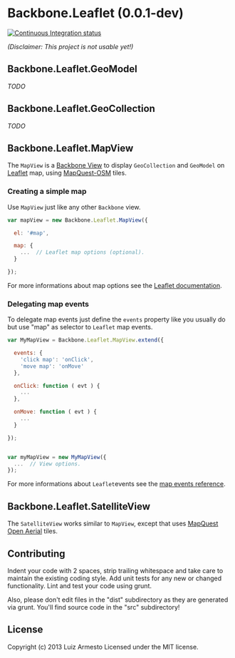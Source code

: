 # Backbone.Leaflet (0.0.1-dev)

[![Continuous Integration status](https://secure.travis-ci.org/LuizArmesto/backbone.leaflet.png)](http://travis-ci.org/LuizArmesto/backbone.leaflet)

*(Disclaimer: This project is not usable yet!)*


## Backbone.Leaflet.GeoModel

*TODO*


## Backbone.Leaflet.GeoCollection

*TODO*


## Backbone.Leaflet.MapView

The `MapView` is a [Backbone View](http://backbonejs.org/#View) to display `GeoCollection` and `GeoModel` on [Leaflet](http://leafletjs.com/) map, using [MapQuest-OSM](http://developer.mapquest.com/web/products/open/map) tiles.


### Creating a simple map

Use `MapView` just like any other `Backbone` view.

```javascript
var mapView = new Backbone.Leaflet.MapView({

  el: '#map',

  map: {
    ...  // Leaflet map options (optional).
  }

});
```

For more informations about map options see the [Leaflet documentation](http://leafletjs.com/reference.html#map-constructor).


### Delegating map events

To delegate map events just define the `events` property like you usually do but use "map" as selector to `Leaflet` map events.

```javascript
var MyMapView = Backbone.Leaflet.MapView.extend({

  events: {
    'click map': 'onClick',
    'move map': 'onMove'
  },

  onClick: function ( evt ) {
    ...
  },

  onMove: function ( evt ) {
    ...
  }

});


var myMapView = new MyMapView({
  ...  // View options.
});

```

For more informations about `Leaflet`events see the [map events reference](http://leafletjs.com/reference.html#map-events).


## Backbone.Leaflet.SatelliteView

The `SatelliteView` works similar to `MapView`, except that uses [MapQuest Open Aerial](http://developer.mapquest.com/web/products/open/map) tiles.


## Contributing
Indent your code with 2 spaces, strip trailing whitespace and take care to maintain the existing coding style. Add unit tests for any new or changed functionality. Lint and test your code using grunt.

Also, please don't edit files in the "dist" subdirectory as they are generated via grunt. You'll find source code in the "src" subdirectory!


## License
Copyright (c) 2013 Luiz Armesto Licensed under the MIT license.
